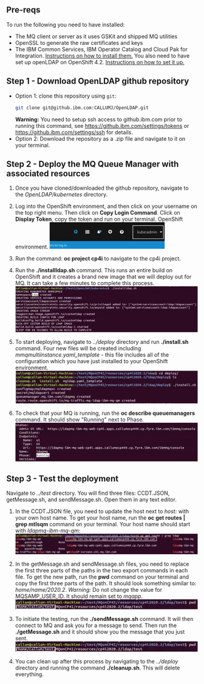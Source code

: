 ## Pre-reqs
To run the following you need to have installed:
* The MQ client or server as it uses GSKit and shipped MQ utilities
* OpenSSL to generate the raw certificates and keys
* The IBM Common Services, IBM Operator Catalog and Cloud Pak for Integration. [Instructions on how to install them.](https://github.ibm.com/CALLUMJ/MQonCP4I/tree/master/instructions/cp4i2020.2/gettingstarted)
You also need to have set up openLDAP on OpenShift 4.2.  [Instructions on how to set it up.](https://github.ibm.com/CALLUMJ/OpenLDAP)
 
## Step 1 - Download OpenLDAP github repository
- Option 1: clone this repository using `git`:
   ```sh
   git clone git@github.ibm.com:CALLUMJ/OpenLDAP.git
   ```
   **Warning:** You need to setup ssh access to github.ibm.com prior to running this command, see https://github.ibm.com/settings/tokens or https://github.ibm.com/settings/ssh for details. 
- Option 2: Download the repository as a .zip file and navigate to it on your terminal.

## Step 2 - Deploy the MQ Queue Manager with associated resources
1. Once you have cloned/downloaded the github repository, navigate to the *OpenLDAP/kubernetes* directory.

1. Log into the OpenShift environment, and then click on your username on the top right menu. Then click on **Copy Login Command**. Click on **Display Token**, copy the token and run on your terminal.
OpenShift environment.
   ![Top right menu in the Openshit environment](img/1.png)

1. Run the command: **oc project cp4i** to navigate to the cp4i project.

1. Run the **./installldap.sh** command. This runs an entire build on OpenShift and it creates a brand new image that we will deploy out for MQ. It can take a few minutes to complete this process.
   ![Install LDAP](img/2.png)
   
1. To start deploying, navigate to *../deploy* directory and run **./install.sh** command. Four new files will be created including *mmqmultiinstance.yaml_template* - this file includes all of the configuration which you have just installed to your OpenShift environment.
   ![Deployment](img/3.png)

1. To check that your MQ is running, run the **oc describe queuemanagers** command. It should show "Running" next to Phase.
   ![Running pods](img/4.png)

## Step 3 - Test the deployment
Navigate to *../test* directory. You will find three files: CCDT.JSON, getMessage.sh, and sendMessage.sh. Open them in any text editor.

1. In the CCDT.JSON file, you need to update the host next to *host:* with your own host name. To get your host name, run the **oc get routes | grep mtlsqm** command on your terminal. Your host name should start with *ldapmq-ibm-mq-qm*:
   ![Choosing the right host name](img/5.png)

1. In the getMessage.sh and sendMessage.sh files, you need to replace the first three parts of the paths in the two export commands in each file. To get the new path, run the **pwd** command on your terminal and copy the first three parts of the path. It should look something similar to: *home/name/2020.2*.
   *Warning:* Do not change the value for MQSAMP_USER_ID. It should remain set to *mqapp*.
   ![Selecting the first three parts of the path](img/6.png)

1. To initiate the testing, run the **./sendMessage.sh** command. It will then connect to MQ and ask you for a message to send. Then run the **./getMessage.sh** and it should show you the message that you just sent.
   ![Sending and receiving messages](img/6.png)

1. You can clean up after this process by navigating to the *../deploy* directory and running the command **./cleanup.sh**. This will delete everything.